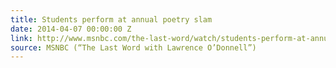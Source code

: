```yaml
---
title: Students perform at annual poetry slam
date: 2014-04-07 00:00:00 Z
link: http://www.msnbc.com/the-last-word/watch/students-perform-at-annual-poetry-slam-219691075535
source: MSNBC (“The Last Word with Lawrence O’Donnell”)
---
```


